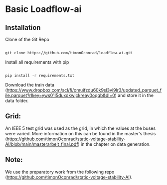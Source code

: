 # Basic Loadflow-ai
## Installation

Clone of the Git Repo
<pre><code>
git clone https://github.com/timonOconrad/loadflow-ai.git
</code></pre>

Install all requirements with pip
<pre><code>
pip install -r requirements.txt
</code></pre>

Download the train data (https://www.dropbox.com/scl/fi/omuifzdu60k9sl3vl9lr3/updated_parquet_file.parquet?rlkey=yws01l5duxdkwjckreay0oqqb&dl=0) and store it in the data folder.
## Grid:
An IEEE 5 test grid was used as the grid, in which the values at the buses were varied. More information on this can be found in the master's thesis (https://github.com/timonOconrad/static-voltage-stability-AI/blob/main/masterarbeit_final.pdf) in the chapter on data generation.

## Note:
We use the preparatory work from the following repo (https://github.com/timonOconrad/static-voltage-stability-AI).